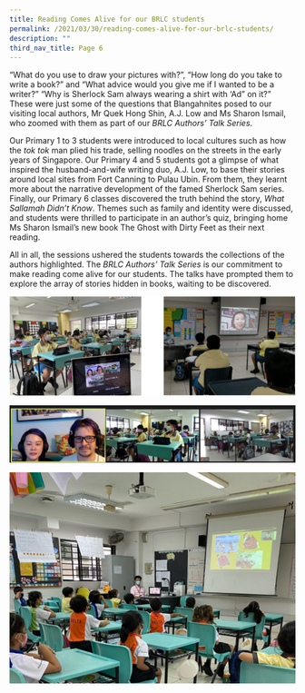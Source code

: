 ```yaml
---
title: Reading Comes Alive for our BRLC students
permalink: /2021/03/30/reading-comes-alive-for-our-brlc-students/
description: ""
third_nav_title: Page 6
---
```

<p>&ldquo;What do you use to draw your pictures with?&rdquo;, &ldquo;How long do you take to write a book?&rdquo; and &ldquo;What advice would you give me if I wanted to be a writer?&rdquo; &ldquo;Why is Sherlock Sam always wearing a shirt with &lsquo;Ad&rdquo; on it?&rdquo; These were just some of the questions that Blangahnites posed to our visiting local authors, Mr Quek Hong Shin, A.J. Low and Ms Sharon Ismail, who zoomed with them as part of our&nbsp;<em>BRLC Authors&rsquo; Talk Series</em>.</p>
<p>Our Primary 1 to 3 students were introduced to local cultures such as how the&nbsp;<em>tok tok</em>&nbsp;man plied his trade, selling noodles on the streets in the early years of Singapore. Our Primary 4 and 5 students got a glimpse of what inspired the husband-and-wife writing duo, A.J. Low, to base their stories around local sites from Fort Canning to Pulau Ubin. From them, they learnt more about the narrative development of the famed Sherlock Sam series. Finally, our Primary 6 classes discovered the truth behind the story,&nbsp;<em>What Sallamah Didn&rsquo;t Know</em>. Themes such as family and identity were discussed, and students were thrilled to participate in an author&rsquo;s quiz, bringing home Ms Sharon Ismail&rsquo;s new book The Ghost with Dirty Feet as their next reading.</p>
<p>All in all, the sessions ushered the students towards the collections of the authors highlighted. The&nbsp;<em>BRLC Authors&rsquo; Talk Series</em>&nbsp;is our commitment to make reading come alive for our students. The talks have prompted them to explore the array of stories hidden in books, waiting to be discovered.</p>

![](/images/reading1.png)

![](/images/3-2.jpg)

![](/images/5-1024x756.jpeg)